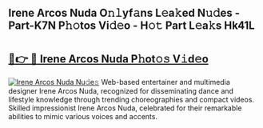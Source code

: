 ## Irene Arcos Nuda O𝚗𝚕yf𝚊ns L𝚎a𝚔ed N𝚞𝚍es - Part-K7N P𝚑𝚘tos Vi𝚍𝚎o - H𝚘𝚝 Part L𝚎a𝚔s Hk41L

# <h2><a href="http://kfdi7p.oniu.top/?m=Irene+Arcos+Nuda">🔗👉 🔴 Irene Arcos Nuda P𝚑ot𝚘𝚜 V𝚒d𝚎o</a></h2>

[![Irene Arcos Nuda Nu𝚍e𝚜](https://i.imgur.com/0qMVB7G.gif)](http://kfdi7p.oniu.top/?m=Irene+Arcos+Nuda)
Web-based entertainer and multimedia designer Irene Arcos Nuda, recognized for disseminating dance and lifestyle knowledge through trending choreographies and compact videos. Skilled impressionist Irene Arcos Nuda, celebrated for their remarkable abilities to mimic various voices and accents.  
